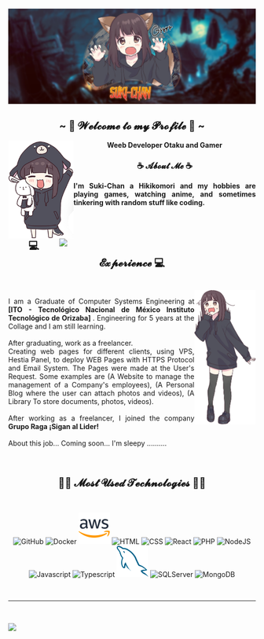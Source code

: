 <div align="center">
  
<!-- ![](https://typograssy.deno.dev/api?text=Suki-Chan!&l0=none&bg=none&frame=none&speed=100&comment=) -->

![Preview](https://raw.githubusercontent.com/lSukiChanl/lSukiChanl/main/Menhera4.png)

</div>
 
<h2 align="center">~ 💖 𝓦𝓮𝓵𝓬𝓸𝓶𝓮 𝓽𝓸 𝓶𝔂 𝓟𝓻𝓸𝓯𝓲𝓵𝓮 💖 ~</h2>
<a href="https://github.com/lSukiChanl"><img align="left" width="133" src="https://raw.githubusercontent.com/lSukiChanl/lSukiChanl/main/Menhera2.png"></a>
<a href="https://discord.com/users/317527070576214018"><img align="right" width="400" src="https://lanyard.kyrie25.me/api/317527070576214018?imgStyle=square&gradient=e9d6d5-e9d6d5-f3b1b4-ffffff&bg=0d1117"></a>

<p align="center"> <b> Weeb Developer Otaku and Gamer </b> </p>

<h3 align="center">☕ 𝓐𝓫𝓸𝓾𝓽 𝓜𝓮 ☕</h3>
<p align="justify"> <b> I'm Suki-Chan a Hikikomori and my hobbies are playing games, watching anime, and sometimes tinkering with random stuff like coding. </b> </p>

<br>
<h2 align="center">💻 𝓔𝔁𝓹𝓮𝓻𝓲𝓮𝓷𝓬𝓮 💻</h2>
<br>
<a href="https://github.com/lSukiChanl"><img align="right" width="125" src="https://raw.githubusercontent.com/lSukiChanl/lSukiChanl/main/Menhera1.png"></a>
<p align="justify"> 
I am a Graduate of Computer Systems Engineering at <b> [ITO - Tecnológico Nacional de México Instituto Tecnológico de Orizaba] </b>. Engineering for 5 years at the Collage and I am still learning.
<br><br>
After graduating, work as a freelancer.
<br>
Creating web pages for different clients, using VPS, Hestia Panel, to deploy WEB Pages with HTTPS Protocol and Email System. The Pages were made at the User's Request. Some examples are (A Website to manage the management of a Company's employees), (A Personal Blog where the user can attach photos and videos), (A Library To store documents, photos, videos).
<br><br>
After working as a freelancer, I joined the company <b> Grupo Raga ¡Sigan al Lider!</b>
<br><br>
About this job... Coming soon... I'm sleepy ..........
</p>

<br>
<h2 align="center">🧑‍💻 𝓜𝓸𝓼𝓽 𝓤𝓼𝓮𝓭 𝓣𝓮𝓬𝓱𝓷𝓸𝓵𝓸𝓰𝓲𝓮𝓼 🧑‍💻</h2>
<br>
<p align="center">
	<img src="https://cdn.jsdelivr.net/gh/devicons/devicon/icons/git/git-original.svg" alt="GitHub" width="64" >
	<img src="https://cdn.jsdelivr.net/gh/devicons/devicon/icons/docker/docker-plain.svg" alt="Docker" width="64" height="64">
	<img src="https://raw.githubusercontent.com/devicons/devicon/6910f0503efdd315c8f9b858234310c06e04d9c0/icons/amazonwebservices/amazonwebservices-original-wordmark.svg" alt="AWS" width="64" height="64">
	<img src="https://cdn.jsdelivr.net/gh/devicons/devicon/icons/html5/html5-plain.svg" alt="HTML" width="64" height="64">
	<img src="https://cdn.jsdelivr.net/gh/devicons/devicon/icons/css3/css3-plain.svg" alt="CSS" width="64" height="64">
	<img src="https://cdn.jsdelivr.net/gh/devicons/devicon/icons/react/react-original.svg" alt="React" width="64" height="64">
	<img src="https://cdn.jsdelivr.net/gh/devicons/devicon/icons/php/php-plain.svg" alt="PHP" width="64" height="64">
	<img src="https://cdn.jsdelivr.net/gh/devicons/devicon/icons/nodejs/nodejs-original.svg" alt="NodeJS" width="64" height="64">
	<img src="https://cdn.jsdelivr.net/gh/devicons/devicon/icons/javascript/javascript-plain.svg" alt="Javascript" width="64" height="64">
	<img src="https://cdn.jsdelivr.net/gh/devicons/devicon/icons/typescript/typescript-plain.svg" alt="Typescript" width="64" height="64">
	<img src="https://github.com/devicons/devicon/blob/v2.16.0/icons/mysql/mysql-original.svg" alt="Mysql" width="64" height="64">
	<img src="https://cdn.jsdelivr.net/gh/devicons/devicon/icons/microsoftsqlserver/microsoftsqlserver-plain.svg" alt="SQLServer" width="64" height="64">
	<img src="https://cdn.jsdelivr.net/gh/devicons/devicon/icons/mongodb/mongodb-plain.svg" alt="MongoDB" width="64" height="64">
</p>
<br>

<hr>
<br>

![](https://typograssy.deno.dev/api?text=Suki-Chan!&l0=none&bg=none&frame=none&speed=100&comment=)

</p>
